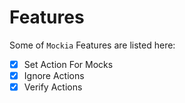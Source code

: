 # Features

Some of `Mockia` Features are listed here:

- [x] Set Action For Mocks
- [x] Ignore Actions
- [x] Verify Actions
